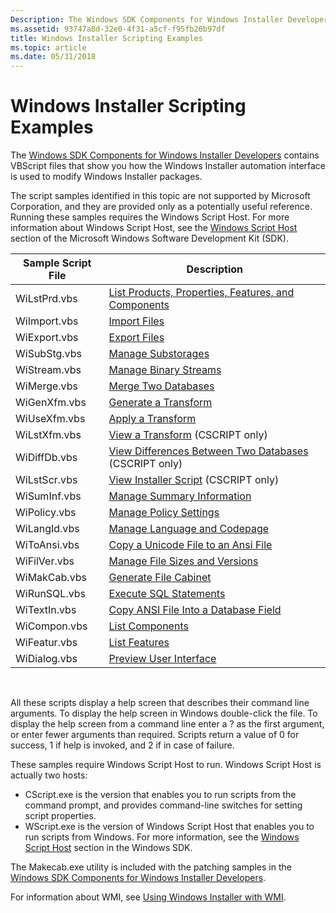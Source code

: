 ```yaml
---
Description: The Windows SDK Components for Windows Installer Developers contains VBScript files that show you how the Windows Installer automation interface is used to modify Windows Installer packages.
ms.assetid: 93747a8d-32e0-4f31-a5cf-f95fb26b97df
title: Windows Installer Scripting Examples
ms.topic: article
ms.date: 05/31/2018
---
```


# Windows Installer Scripting Examples

The [Windows SDK Components for Windows Installer Developers](platform-sdk-components-for-windows-installer-developers.md) contains VBScript files that show you how the Windows Installer automation interface is used to modify Windows Installer packages.

The script samples identified in this topic are not supported by Microsoft Corporation, and they are provided only as a potentially useful reference. Running these samples requires the Windows Script Host. For more information about Windows Script Host, see the [Windows Script Host](https://go.microsoft.com/fwlink/p/?linkid=120315) section of the Microsoft Windows Software Development Kit (SDK).



| Sample Script File | Description                                                                                                 |
|--------------------|-------------------------------------------------------------------------------------------------------------|
| WiLstPrd.vbs       | [List Products, Properties, Features, and Components](list-products-properties-features-and-components.md) |
| WiImport.vbs       | [Import Files](import-files.md)                                                                            |
| WiExport.vbs       | [Export Files](export-files.md)                                                                            |
| WiSubStg.vbs       | [Manage Substorages](manage-substorages.md)                                                                |
| WiStream.vbs       | [Manage Binary Streams](manage-binary-streams.md)                                                          |
| WiMerge.vbs        | [Merge Two Databases](merge-two-databases.md)                                                              |
| WiGenXfm.vbs       | [Generate a Transform](generate-a-transform.md)                                                            |
| WiUseXfm.vbs       | [Apply a Transform](apply-a-transform.md)                                                                  |
| WiLstXfm.vbs       | [View a Transform](view-a-transform.md) (CSCRIPT only)                                                     |
| WiDiffDb.vbs       | [View Differences Between Two Databases](view-differences-between-two-databases.md) (CSCRIPT only)         |
| WiLstScr.vbs       | [View Installer Script](view-installer-script.md) (CSCRIPT only)                                           |
| WiSumInf.vbs       | [Manage Summary Information](manage-summary-information.md)                                                |
| WiPolicy.vbs       | [Manage Policy Settings](manage-policy-settings.md)                                                        |
| WiLangId.vbs       | [Manage Language and Codepage](manage-language-and-codepage.md)                                            |
| WiToAnsi.vbs       | [Copy a Unicode File to an Ansi File](copy-a-unicode-file-to-an-ansi-file.md)                              |
| WiFilVer.vbs       | [Manage File Sizes and Versions](manage-file-sizes-and-versions.md)                                        |
| WiMakCab.vbs       | [Generate File Cabinet](generate-file-cabinet.md)                                                          |
| WiRunSQL.vbs       | [Execute SQL Statements](execute-sql-statements.md)                                                        |
| WiTextIn.vbs       | [Copy ANSI File Into a Database Field](copy-ansi-file-into-a-database-field.md)                            |
| WiCompon.vbs       | [List Components](list-components.md)                                                                      |
| WiFeatur.vbs       | [List Features](list-features.md)                                                                          |
| WiDialog.vbs       | [Preview User Interface](preview-user-interface.md)                                                        |



 

All these scripts display a help screen that describes their command line arguments. To display the help screen in Windows double-click the file. To display the help screen from a command line enter a ? as the first argument, or enter fewer arguments than required. Scripts return a value of 0 for success, 1 if help is invoked, and 2 if in case of failure.

These samples require Windows Script Host to run. Windows Script Host is actually two hosts:

-   CScript.exe is the version that enables you to run scripts from the command prompt, and provides command-line switches for setting script properties.
-   WScript.exe is the version of Windows Script Host that enables you to run scripts from Windows. For more information, see the [Windows Script Host](https://go.microsoft.com/fwlink/p/?linkid=120315) section in the Windows SDK.

The Makecab.exe utility is included with the patching samples in the [Windows SDK Components for Windows Installer Developers](platform-sdk-components-for-windows-installer-developers.md).

For information about WMI, see [Using Windows Installer with WMI](using-windows-installer-with-wmi.md).

 

 



